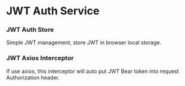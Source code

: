 # JWT Auth Service

### JWT Auth Store

Simple JWT management, store JWT in browser local storage.

### JWT Axios Interceptor

If use axios, this interceptor will auto put JWT Bear token into request Authorization header.
